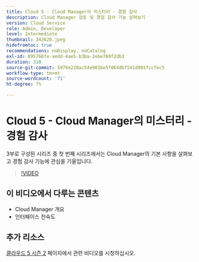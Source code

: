 ```yaml
---
title: Cloud 5 - Cloud Manager의 미스터리 - 경험 감사
description: Cloud Manager 검토 및 경험 감사 기능 살펴보기
version: Cloud Service
role: Admin, Developer
level: Intermediate
thumbnail: 343620.jpeg
hidefromtoc: true
recommendations: noDisplay, noCatalog
exl-id: 895766fe-aedd-4ae5-b3ba-2ebe769f2db3
duration: 310
source-git-commit: 5976e220ac54e901be5f064dbf541d901fccfec5
workflow-type: tm+mt
source-wordcount: '71'
ht-degree: 7%

---
```


# Cloud 5 - Cloud Manager의 미스터리 - 경험 감사

3부로 구성된 시리즈 중 첫 번째 시리즈에서는 Cloud Manager의 기본 사항을 살펴보고 경험 감사 기능에 관심을 기울입니다.

>[!VIDEO](https://video.tv.adobe.com/v/343620?quality=12&learn=on)

## 이 비디오에서 다루는 콘텐츠

+ Cloud Manager 개요
+ 인터페이스 친숙도

## 추가 리소스

[클라우드 5 시즌 2](../cloud5-season-2.md) 페이지에서 관련 비디오를 시청하십시오.
